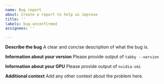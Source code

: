```yaml
---
name: Bug report
about: Create a report to help us improve
title: ''
labels: bug-unconfirmed
assignees: ''

---
```


**Describe the bug**
A clear and concise description of what the bug is.

**Information about your version**
Please provide output of `tabby --version`

**Information about your GPU**
Please provide output of `nvidia-smi`

**Additional context**
Add any other context about the problem here.

